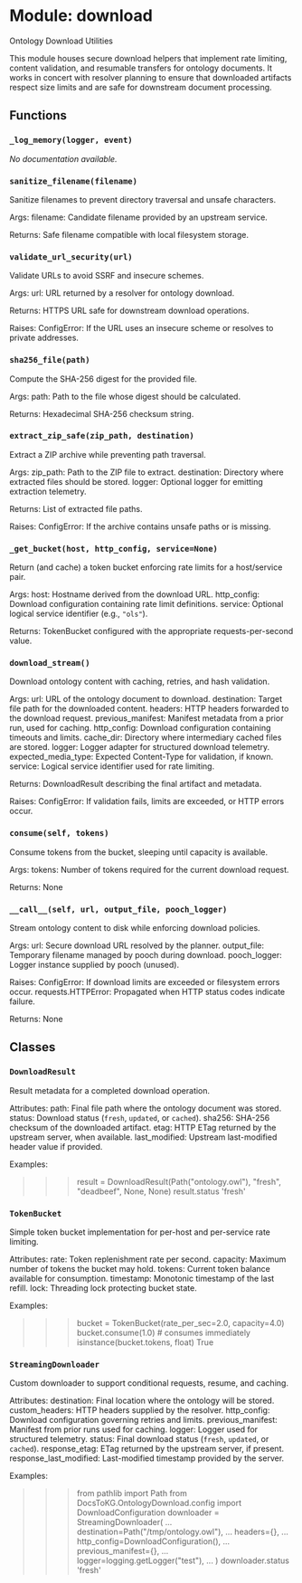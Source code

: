 # Module: download

Ontology Download Utilities

This module houses secure download helpers that implement rate limiting,
content validation, and resumable transfers for ontology documents. It works
in concert with resolver planning to ensure that downloaded artifacts respect
size limits and are safe for downstream document processing.

## Functions

### `_log_memory(logger, event)`

*No documentation available.*

### `sanitize_filename(filename)`

Sanitize filenames to prevent directory traversal and unsafe characters.

Args:
filename: Candidate filename provided by an upstream service.

Returns:
Safe filename compatible with local filesystem storage.

### `validate_url_security(url)`

Validate URLs to avoid SSRF and insecure schemes.

Args:
url: URL returned by a resolver for ontology download.

Returns:
HTTPS URL safe for downstream download operations.

Raises:
ConfigError: If the URL uses an insecure scheme or resolves to private addresses.

### `sha256_file(path)`

Compute the SHA-256 digest for the provided file.

Args:
path: Path to the file whose digest should be calculated.

Returns:
Hexadecimal SHA-256 checksum string.

### `extract_zip_safe(zip_path, destination)`

Extract a ZIP archive while preventing path traversal.

Args:
zip_path: Path to the ZIP file to extract.
destination: Directory where extracted files should be stored.
logger: Optional logger for emitting extraction telemetry.

Returns:
List of extracted file paths.

Raises:
ConfigError: If the archive contains unsafe paths or is missing.

### `_get_bucket(host, http_config, service=None)`

Return (and cache) a token bucket enforcing rate limits for a host/service pair.

Args:
host: Hostname derived from the download URL.
http_config: Download configuration containing rate limit definitions.
service: Optional logical service identifier (e.g., ``"ols"``).

Returns:
TokenBucket configured with the appropriate requests-per-second value.

### `download_stream()`

Download ontology content with caching, retries, and hash validation.

Args:
url: URL of the ontology document to download.
destination: Target file path for the downloaded content.
headers: HTTP headers forwarded to the download request.
previous_manifest: Manifest metadata from a prior run, used for caching.
http_config: Download configuration containing timeouts and limits.
cache_dir: Directory where intermediary cached files are stored.
logger: Logger adapter for structured download telemetry.
expected_media_type: Expected Content-Type for validation, if known.
service: Logical service identifier used for rate limiting.

Returns:
DownloadResult describing the final artifact and metadata.

Raises:
ConfigError: If validation fails, limits are exceeded, or HTTP errors occur.

### `consume(self, tokens)`

Consume tokens from the bucket, sleeping until capacity is available.

Args:
tokens: Number of tokens required for the current download request.

Returns:
None

### `__call__(self, url, output_file, pooch_logger)`

Stream ontology content to disk while enforcing download policies.

Args:
url: Secure download URL resolved by the planner.
output_file: Temporary filename managed by pooch during download.
pooch_logger: Logger instance supplied by pooch (unused).

Raises:
ConfigError: If download limits are exceeded or filesystem errors occur.
requests.HTTPError: Propagated when HTTP status codes indicate failure.

Returns:
None

## Classes

### `DownloadResult`

Result metadata for a completed download operation.

Attributes:
path: Final file path where the ontology document was stored.
status: Download status (`fresh`, `updated`, or `cached`).
sha256: SHA-256 checksum of the downloaded artifact.
etag: HTTP ETag returned by the upstream server, when available.
last_modified: Upstream last-modified header value if provided.

Examples:
>>> result = DownloadResult(Path("ontology.owl"), "fresh", "deadbeef", None, None)
>>> result.status
'fresh'

### `TokenBucket`

Simple token bucket implementation for per-host and per-service rate limiting.

Attributes:
rate: Token replenishment rate per second.
capacity: Maximum number of tokens the bucket may hold.
tokens: Current token balance available for consumption.
timestamp: Monotonic timestamp of the last refill.
lock: Threading lock protecting bucket state.

Examples:
>>> bucket = TokenBucket(rate_per_sec=2.0, capacity=4.0)
>>> bucket.consume(1.0)  # consumes immediately
>>> isinstance(bucket.tokens, float)
True

### `StreamingDownloader`

Custom downloader to support conditional requests, resume, and caching.

Attributes:
destination: Final location where the ontology will be stored.
custom_headers: HTTP headers supplied by the resolver.
http_config: Download configuration governing retries and limits.
previous_manifest: Manifest from prior runs used for caching.
logger: Logger used for structured telemetry.
status: Final download status (`fresh`, `updated`, or `cached`).
response_etag: ETag returned by the upstream server, if present.
response_last_modified: Last-modified timestamp provided by the server.

Examples:
>>> from pathlib import Path
>>> from DocsToKG.OntologyDownload.config import DownloadConfiguration
>>> downloader = StreamingDownloader(
...     destination=Path("/tmp/ontology.owl"),
...     headers={},
...     http_config=DownloadConfiguration(),
...     previous_manifest={},
...     logger=logging.getLogger("test"),
... )
>>> downloader.status
'fresh'
